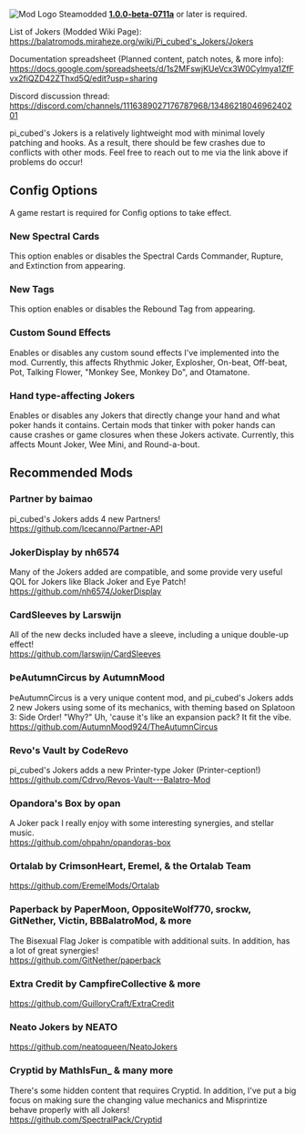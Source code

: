 ![Mod Logo](https://i.imgur.com/WgRA0cT.png)
Steamodded **[1.0.0-beta-0711a](https://github.com/Steamodded/smods/releases/tag/1.0.0-beta-0711a)** or later is required.

List of Jokers (Modded Wiki Page): https://balatromods.miraheze.org/wiki/Pi_cubed's_Jokers/Jokers

Documentation spreadsheet (Planned content, patch notes, & more info): https://docs.google.com/spreadsheets/d/1s2MFswjKUeVcx3W0Cylmya1ZfFvx2fiQZD42ZThxd5Q/edit?usp=sharing

Discord discussion thread: https://discord.com/channels/1116389027176787968/1348621804696240201

pi_cubed's Jokers is a relatively lightweight mod with minimal lovely patching and hooks. As a result, there should be few crashes due to conflicts with other mods. Feel free to reach out to me via the link above if problems do occur!

## Config Options
A game restart is required for Config options to take effect.

### New Spectral Cards  
This option enables or disables the Spectral Cards Commander, Rupture, and Extinction from appearing.

### New Tags
This option enables or disables the Rebound Tag from appearing.

### Custom Sound Effects  
Enables or disables any custom sound effects I've implemented into the mod. Currently, this affects Rhythmic Joker, Explosher, On-beat, Off-beat, Pot, Talking Flower, "Monkey See, Monkey Do", and Otamatone.

### Hand type-affecting Jokers
Enables or disables any Jokers that directly change your hand and what poker hands it contains. Certain mods that tinker with poker hands can cause crashes or game closures when these Jokers activate. Currently, this affects Mount Joker, Wee Mini, and Round-a-bout. 

## Recommended Mods
### Partner by baimao  
pi_cubed's Jokers adds 4 new Partners!  
https://github.com/Icecanno/Partner-API  

### JokerDisplay by nh6574  
Many of the Jokers added are compatible, and some provide very useful QOL for Jokers like Black Joker and Eye Patch!  
https://github.com/nh6574/JokerDisplay 

### CardSleeves by Larswijn  
All of the new decks included have a sleeve, including a unique double-up effect!  
https://github.com/larswijn/CardSleeves  

### ÞeAutumnCircus by AutumnMood  
ÞeAutumnCircus is a very unique content mod, and pi_cubed's Jokers adds 2 new Jokers using some of its mechanics, with theming based on Splatoon 3: Side Order! "Why?" Uh, 'cause it's like an expansion pack? It fit the vibe.  
https://github.com/AutumnMood924/TheAutumnCircus  

### Revo's Vault by CodeRevo   
pi_cubed's Jokers adds a new Printer-type Joker (Printer-ception!)  
https://github.com/Cdrvo/Revos-Vault---Balatro-Mod  

### Opandora's Box by opan 
A Joker pack I really enjoy with some interesting synergies, and stellar music.  
https://github.com/ohpahn/opandoras-box  

### Ortalab by CrimsonHeart, Eremel, & the Ortalab Team
https://github.com/EremelMods/Ortalab  

### Paperback by PaperMoon, OppositeWolf770, srockw, GitNether, Victin, BBBalatroMod, & more  
The Bisexual Flag Joker is compatible with additional suits. In addition, has a lot of great synergies!  
https://github.com/GitNether/paperback

### Extra Credit by CampfireCollective & more  
https://github.com/GuilloryCraft/ExtraCredit

### Neato Jokers by NEATO  
https://github.com/neatoqueen/NeatoJokers

### Cryptid by MathIsFun_ & many more  
There's some hidden content that requires Cryptid. In addition, I've put a big focus on making sure the changing value mechanics and Misprintize behave properly with all Jokers!  
https://github.com/SpectralPack/Cryptid
